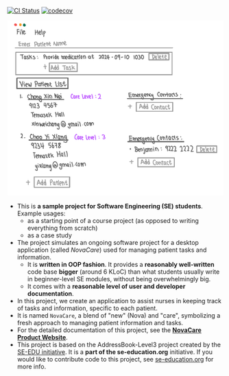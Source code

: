 [![CI Status](https://github.com/AY2425S1-CS2103T-F15-1/tp/workflows/Java%20CI/badge.svg)](https://github.com/AY2425S1-CS2103T-F15-1/tp/actions)
[![codecov](https://codecov.io/gh/AY2425S1-CS2103T-F15-1/tp/graph/badge.svg?token=RD8J2QZCMC)](https://codecov.io/gh/AY2425S1-CS2103T-F15-1/tp)

![Ui](docs/images/Ui.png)

* This is **a sample project for Software Engineering (SE) students**.<br>
  Example usages:
  * as a starting point of a course project (as opposed to writing everything from scratch)
  * as a case study
* The project simulates an ongoing software project for a desktop application (called _NovaCare_) used for managing patient tasks and information.
  * It is **written in OOP fashion**. It provides a **reasonably well-written** code base **bigger** (around 6 KLoC) than what students usually write in beginner-level SE modules, without being overwhelmingly big.
  * It comes with a **reasonable level of user and developer documentation**.
* In this project, we create an application to assist nurses in keeping track of tasks and information, specific to each patient.
* It is named `NovaCare`, a blend of "new" (Nova) and "care", symbolizing a fresh approach to managing patient information and tasks.
* For the detailed documentation of this project, see the **[NovaCare Product Website](https://ay2425s1-cs2103t-f15-1.github.io/tp/)**.
* This project is based on the AddressBook-Level3 project created by the [SE-EDU initiative](https://se-education.org). It is a **part of the se-education.org** initiative. If you would like to contribute code to this project, see [se-education.org](https://se-education.org/#contributing-to-se-edu) for more info.
